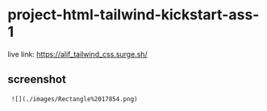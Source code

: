 # project-html-tailwind-kickstart-ass-1

live link: https://alif_tailwind_css.surge.sh/


## screenshot
     ![](./images/Rectangle%2017854.png)